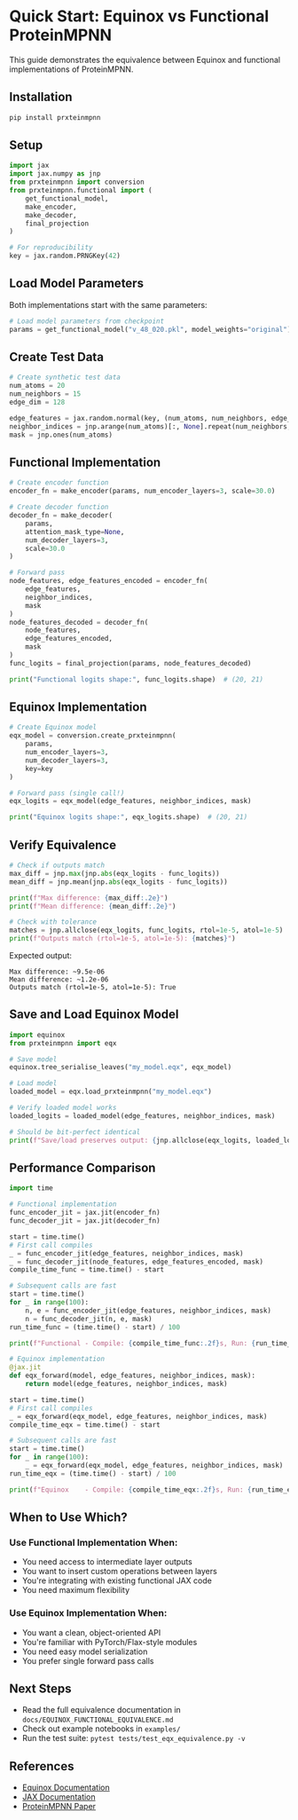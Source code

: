 # Quick Start: Equinox vs Functional ProteinMPNN

This guide demonstrates the equivalence between Equinox and functional implementations of ProteinMPNN.

## Installation

```bash
pip install prxteinmpnn
```

## Setup

```python
import jax
import jax.numpy as jnp
from prxteinmpnn import conversion
from prxteinmpnn.functional import (
    get_functional_model,
    make_encoder,
    make_decoder,
    final_projection
)

# For reproducibility
key = jax.random.PRNGKey(42)
```

## Load Model Parameters

Both implementations start with the same parameters:

```python
# Load model parameters from checkpoint
params = get_functional_model("v_48_020.pkl", model_weights="original")
```

## Create Test Data

```python
# Create synthetic test data
num_atoms = 20
num_neighbors = 15
edge_dim = 128

edge_features = jax.random.normal(key, (num_atoms, num_neighbors, edge_dim))
neighbor_indices = jnp.arange(num_atoms)[:, None].repeat(num_neighbors, axis=1)
mask = jnp.ones(num_atoms)
```

## Functional Implementation

```python
# Create encoder function
encoder_fn = make_encoder(params, num_encoder_layers=3, scale=30.0)

# Create decoder function  
decoder_fn = make_decoder(
    params,
    attention_mask_type=None,
    num_decoder_layers=3,
    scale=30.0
)

# Forward pass
node_features, edge_features_encoded = encoder_fn(
    edge_features,
    neighbor_indices,
    mask
)
node_features_decoded = decoder_fn(
    node_features,
    edge_features_encoded,
    mask
)
func_logits = final_projection(params, node_features_decoded)

print("Functional logits shape:", func_logits.shape)  # (20, 21)
```

## Equinox Implementation

```python
# Create Equinox model
eqx_model = conversion.create_prxteinmpnn(
    params,
    num_encoder_layers=3,
    num_decoder_layers=3,
    key=key
)

# Forward pass (single call!)
eqx_logits = eqx_model(edge_features, neighbor_indices, mask)

print("Equinox logits shape:", eqx_logits.shape)  # (20, 21)
```

## Verify Equivalence

```python
# Check if outputs match
max_diff = jnp.max(jnp.abs(eqx_logits - func_logits))
mean_diff = jnp.mean(jnp.abs(eqx_logits - func_logits))

print(f"Max difference: {max_diff:.2e}")
print(f"Mean difference: {mean_diff:.2e}")

# Check with tolerance
matches = jnp.allclose(eqx_logits, func_logits, rtol=1e-5, atol=1e-5)
print(f"Outputs match (rtol=1e-5, atol=1e-5): {matches}")
```

Expected output:
```
Max difference: ~9.5e-06
Mean difference: ~1.2e-06
Outputs match (rtol=1e-5, atol=1e-5): True
```

## Save and Load Equinox Model

```python
import equinox
from prxteinmpnn import eqx

# Save model
equinox.tree_serialise_leaves("my_model.eqx", eqx_model)

# Load model
loaded_model = eqx.load_prxteinmpnn("my_model.eqx")

# Verify loaded model works
loaded_logits = loaded_model(edge_features, neighbor_indices, mask)

# Should be bit-perfect identical
print(f"Save/load preserves output: {jnp.allclose(eqx_logits, loaded_logits, rtol=1e-7, atol=1e-8)}")
```

## Performance Comparison

```python
import time

# Functional implementation
func_encoder_jit = jax.jit(encoder_fn)
func_decoder_jit = jax.jit(decoder_fn)

start = time.time()
# First call compiles
_ = func_encoder_jit(edge_features, neighbor_indices, mask)
_ = func_decoder_jit(node_features, edge_features_encoded, mask)
compile_time_func = time.time() - start

# Subsequent calls are fast
start = time.time()
for _ in range(100):
    n, e = func_encoder_jit(edge_features, neighbor_indices, mask)
    n = func_decoder_jit(n, e, mask)
run_time_func = (time.time() - start) / 100

print(f"Functional - Compile: {compile_time_func:.2f}s, Run: {run_time_func*1000:.2f}ms")

# Equinox implementation
@jax.jit
def eqx_forward(model, edge_features, neighbor_indices, mask):
    return model(edge_features, neighbor_indices, mask)

start = time.time()
# First call compiles
_ = eqx_forward(eqx_model, edge_features, neighbor_indices, mask)
compile_time_eqx = time.time() - start

# Subsequent calls are fast
start = time.time()
for _ in range(100):
    _ = eqx_forward(eqx_model, edge_features, neighbor_indices, mask)
run_time_eqx = (time.time() - start) / 100

print(f"Equinox    - Compile: {compile_time_eqx:.2f}s, Run: {run_time_eqx*1000:.2f}ms")
```

## When to Use Which?

### Use Functional Implementation When:
- You need access to intermediate layer outputs
- You want to insert custom operations between layers
- You're integrating with existing functional JAX code
- You need maximum flexibility

### Use Equinox Implementation When:
- You want a clean, object-oriented API
- You're familiar with PyTorch/Flax-style modules
- You need easy model serialization
- You prefer single forward pass calls

## Next Steps

- Read the full equivalence documentation in `docs/EQUINOX_FUNCTIONAL_EQUIVALENCE.md`
- Check out example notebooks in `examples/`
- Run the test suite: `pytest tests/test_eqx_equivalence.py -v`

## References

- [Equinox Documentation](https://docs.kidger.site/equinox/)
- [JAX Documentation](https://jax.readthedocs.io/)
- [ProteinMPNN Paper](https://www.science.org/doi/10.1126/science.add2187)
